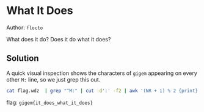 # What It Does

Author: `flocto`

What does it do? Does it do what it does?

## Solution

A quick visual inspection shows the characters of `gigem` appearing on every other `M:` line, so we just grep this out.

```bash
cat flag.wdz  | grep "^M:" | cut -d':' -f2 | awk '(NR + 1) % 2 {print} !((NR + 1) % 2) && /pattern/ {print}' | paste -sd ''
```

flag:
`gigem{it_does_what_it_does}`
